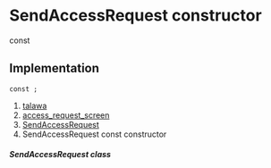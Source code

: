 
<div>

# SendAccessRequest constructor

</div>


const 



## Implementation

``` language-dart
const ;
```







1.  [talawa](../../index.md)
2.  [access_request_screen](../../views_after_auth_screens_join_org_after_auth_access_request_screen/)
3.  [SendAccessRequest](../../views_after_auth_screens_join_org_after_auth_access_request_screen/SendAccessRequest-class.md)
4.  SendAccessRequest const constructor

##### SendAccessRequest class







